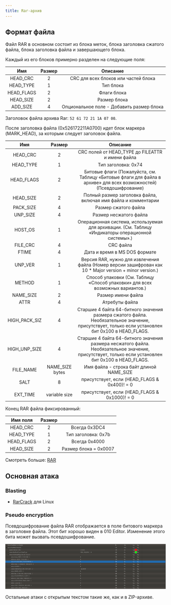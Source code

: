 ```yaml
---
title: Rar-архив
---
```


## Формат файла

Файл RAR в основном состоит из блока меток, блока заголовка сжатого файла, блока заголовка файла и завершающего блока.

Каждый из его блоков примерно разделен на следующие поля:

| Имя        | Размер | Описание                                  |
| :--------: | :----: | :---------------------------------------: |
| HEAD_CRC   | 2      | CRC для всех блоков или частей блока      |
| HEAD_TYPE  | 1      | Тип блока                                 |
| HEAD_FLAGS | 2      | Флаги блока                               |
| HEAD_SIZE  | 2      | Размер блока                              |
| ADD_SIZE   | 4      | Опциональное поле - Добавить размер блока |

Заголовок файла архива Rar: `52 61 72 21 1A 07 00`.

После заголовка файла (0x526172211A0700) идет блок маркера (MARK_HEAD), за которым следует заголовок файла.

| Имя           | Размер          | Описание                                                                                                                                           |
| :-----------: | :-------------: | :------------------------------------------------------------------------------------------------------------------------------------------------: |
| HEAD_CRC      | 2               | CRC полей от HEAD_TYPE до FILEATTR и имени файла                                                                                                   |
| HEAD_TYPE     | 1               | Тип заголовка: 0x74                                                                                                                                |
| HEAD_FLAGS    | 2               | Битовые флаги (Пожалуйста, см. Таблицу «Битовые флаги для файла в архиве» для всех возможностей) (Псевдошифрование)                                |
| HEAD_SIZE     | 2               | Полный размер заголовка файла, включая имя файла и комментарии                                                                                     |
| PACK_SIZE     | 4               | Размер сжатого файла                                                                                                                               |
| UNP_SIZE      | 4               | Размер несжатого файла                                                                                                                             |
| HOST_OS       | 1               | Операционная система, используемая для архивации. (См. Таблицу «Индикаторы операционной системы».)                                                 |
| FILE_CRC      | 4               | CRC файла                                                                                                                                          |
| FTIME         | 4               | Дата и время в MS DOS формате                                                                                                                      |
| UNP_VER       | 1               | Версия RAR, нужно для извлечения файла (Номер версии зашифрован как 10 * Major version + minor version.)                                           |
| METHOD        | 1               | Способ упаковки (См. Таблицу «Способ упаковки» для всех возможных вариантов.)                                                                      |
| NAME_SIZE     | 2               | Размер имени файла                                                                                                                                 |
| ATTR          | 4               | Атребуты файла                                                                                                                                     |
| HIGH_PACK_SIZ | 4               | Старшие 4 байта 64-битного значения размера сжатого файла. Необязательное значение, присутствует, только если установлен бит 0x100 в HEAD_FLAGS.   |
| HIGH_UNP_SIZE | 4               | Старшие 4 байта 64-битного значения размера несжатого файла. Необязательное значение, присутствует, только если установлен бит 0x100 в HEAD_FLAGS. |
| FILE_NAME     | NAME_SIZE bytes | Имя файла - строка байт длиной NAME_SIZE                                                                                                           |
| SALT          | 8               | присутствует, если (HEAD_FLAGS & 0x400)! = 0                                                                                                       |
| EXT_TIME      | variable size   | присутствует, если (HEAD_FLAGS & 0x1000)! = 0                                                                                                      |

Конец RAR файла фиксированный:

| Имя поля   | Размер       |                       |
| :--------: | :----------: | :-------------------: |
| HEAD_CRC   | 2            | Всегда 0x3DC4         |
| HEAD_TYPE  | 1            | Тип заголовка: 0x7b   |
| HEAD_FLAGS | 2            | Всегда 0x4000         |
| HEAD_SIZE  | 2            | Размер блока = 0x0007 |

Смотреть больше: [RAR](<https://forensicswiki.xyz/wiki/index.php?title=RAR>)

## Основная атака

### Blasting

- [RarCrack](<http://rarcrack.sourceforge.net/>) для Linux

### Pseudo encryption

Псевдошифрование файла RAR отображается в поле битового маркера в заголовке файла. Этот бит хорошо виден в 010 Editor.
Изменение этого бита может вызвать псевдошифрование.

![rar-pe](../../assets/img/zip/rar-pe.png)

Остальные атаки с открытым текстом такие же, как и в ZIP-архиве.
